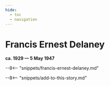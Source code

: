```yaml
---
hide:
  - toc
  - navigation 
---
```


# Francis Ernest Delaney

**ca. 1929 — 5 May 1947**

--8<-- "snippets/francis-ernest-delaney.md"

--8<-- "snippets/add-to-this-story.md"